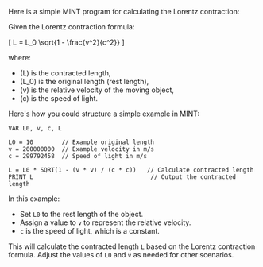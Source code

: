 Here is a simple MINT program for calculating the Lorentz contraction:

Given the Lorentz contraction formula:

\[
L = L_0 \sqrt{1 - \frac{v^2}{c^2}}
\]

where:
- \(L\) is the contracted length,
- \(L_0\) is the original length (rest length),
- \(v\) is the relative velocity of the moving object,
- \(c\) is the speed of light.

Here's how you could structure a simple example in MINT:

```mint
VAR L0, v, c, L

L0 = 10        // Example original length
v = 200000000  // Example velocity in m/s
c = 299792458  // Speed of light in m/s

L = L0 * SQRT(1 - (v * v) / (c * c))   // Calculate contracted length
PRINT L                                 // Output the contracted length
```

In this example:
- Set `L0` to the rest length of the object.
- Assign a value to `v` to represent the relative velocity.
- `c` is the speed of light, which is a constant.
  
This will calculate the contracted length `L` based on the Lorentz contraction formula. Adjust the values of `L0` and `v` as needed for other scenarios.
